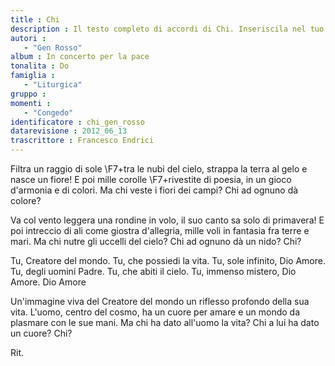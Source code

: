 ```yaml
--- 
title : Chi
description : Il testo completo di accordi di Chi. Inseriscila nel tuo canzoniere!
autori : 
   - "Gen Rosso"
album : In concerto per la pace
tonalita : Do
famiglia : 
   - "Liturgica"
gruppo : 
momenti : 
   - "Congedo"
identificatore : chi_gen_rosso
datarevisione : 2012_06_13
trascrittore : Francesco Endrici
--- 
```




Filtra un raggio di sole \F7+tra le nubi del cielo,
strappa la terra al gelo e nasce un fiore!
E poi mille corolle \F7+rivestite di poesia,
in un gioco d'armonia e di colori.
Ma chi veste i fiori dei campi?
Chi ad ognuno dà colore? 


Va col vento leggera una rondine in volo,
il suo canto sa solo di primavera!
E poi intreccio di ali come giostra d'allegria,
mille voli in fantasia fra terre e mari.
Ma chi nutre gli uccelli del cielo?
Chi ad ognuno dà un nido? Chi?


Tu, Creatore del mondo.
Tu, che possiedi la vita.
Tu, sole infinito, Dio Amore.
Tu, degli uomini Padre.
Tu, che abiti il cielo.
Tu, immenso  mistero, Dio Amore. Dio Amore


Un'immagine viva del Creatore del mondo
un riflesso profondo della sua vita.
L'uomo, centro del cosmo, ha un cuore per amare
e un mondo da plasmare con le sue mani.
Ma chi ha dato all'uomo la vita?
Chi a lui ha dato un cuore? Chi?


Rit. 


